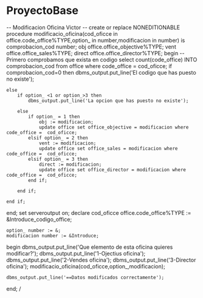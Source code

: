 # ProyectoBase
-- Modificacion Oficina Victor --
create or replace NONEDITIONABLE procedure modificacio_oficina(cod_oficce in office.code_office%TYPE,option_ in number,modificacion in number) 
is
    comprobacion_cod number;
    obj office.office_objective%TYPE;
    vent office.office_sales%TYPE;
    direct office.office_director%TYPE;
begin
    --Primero comprobamos que exista en codigo
    select count(code_office) INTO comprobacion_cod from office where code_office = cod_oficce;
    if comprobacion_cod=0 then
        dbms_output.put_line('El codigo que has puesto  no existe');

    else
        if option_ <1 or option_>3 then
            dbms_output.put_line('La opcion que has puesto no existe');

        else
            if option_ = 1 then
                obj := modificacion; 
                update office set office_objective = modificacion where code_office =  cod_oficce;
            elsif option_ = 2 then
                vent := modificacion; 
                update office set office_sales = modificacion where code_office =  cod_oficce;
            elsif option_ = 3 then
                direct := modificacion; 
                update office set office_director = modificacion where code_office =  cod_oficce;
            end if;

        end if;

    end if;

end;
set serveroutput on;
declare
    cod_oficce office.code_office%TYPE := &Introduce_codigo_office;
    
    option_ number := &;
    modificacion number := &Introduce;
begin
    dbms_output.put_line('Que elemento de esta oficina quieres modificar?');
    dbms_output.put_line('1-Ojectius oficina');
    dbms_output.put_line('2-Vendes oficina');
    dbms_output.put_line('3-Director oficina');
    modificacio_oficina(cod_oficce,option_,modificacion);
    
    
    dbms_output.put_line('==Datos modificados correctamente');
        
    
    
end;
/
